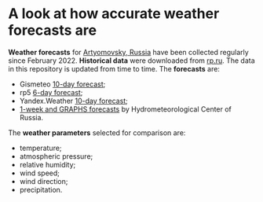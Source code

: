# A look at how accurate weather forecasts are

**Weather forecasts** for [Artyomovsky, Russia](https://en.wikipedia.org/wiki/Artyomovsky,_Sverdlovsk_Oblast) have been collected regularly since February 2022. **Historical data** were downloaded from [rp.ru](https://rp5.ru/%D0%90%D1%80%D1%85%D0%B8%D0%B2_%D0%BF%D0%BE%D0%B3%D0%BE%D0%B4%D1%8B_%D0%B2_%D0%90%D1%80%D1%82%D0%B5%D0%BC%D0%BE%D0%B2%D1%81%D0%BA%D0%BE%D0%BC). The data in this repository is updated from time to time. The **forecasts** are:
- Gismeteo [10-day forecast](https://www.gismeteo.com/weather-artemovsky-4495/tomorrow);
- rp5 [6-day forecast](https://rp5.ru/Weather_in_Artyomovsky);
- Yandex.Weather [10-day forecast](https://yandex.com/weather/artyomovsky/details);
- [1-week and GRAPHS forecasts](https://meteoinfo.ru/en/forecasts-eng/russia/sverdlovsk-area/artenovsky) by Hydrometeorological Center of Russia.

The **weather parameters** selected for comparison are:
- temperature;
- atmospheric pressure;
- relative humidity;
- wind speed;
- wind direction;
- precipitation.
